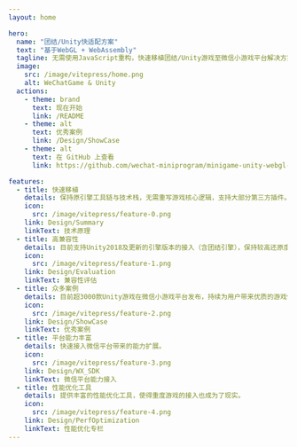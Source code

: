 ```yaml
---
layout: home

hero:
  name: "团结/Unity快适配方案"
  text: "基于WebGL + WebAssembly"
  tagline: 无需使用JavaScript重构，快速移植团结/Unity游戏至微信小游戏平台解决方案。
  image:
    src: /image/vitepress/home.png
    alt: WeChatGame & Unity
  actions:
    - theme: brand
      text: 现在开始
      link: /README
    - theme: alt
      text: 优秀案例
      link: /Design/ShowCase
    - theme: alt
      text: 在 GitHub 上查看
      link: https://github.com/wechat-miniprogram/minigame-unity-webgl-transform

features:
  - title: 快速移植
    details: 保持原引擎工具链与技术栈，无需重写游戏核心逻辑，支持大部分第三方插件。
    icon:
      src: /image/vitepress/feature-0.png
    link: Design/Summary
    linkText: 技术原理
  - title: 高兼容性
    details: 目前支持Unity2018及更新的引擎版本的接入（含团结引擎），保持较高还原度。
    icon:
      src: /image/vitepress/feature-1.png
    link: Design/Evaluation
    linkText: 兼容性评估
  - title: 众多案例
    details: 目前超3000款Unity游戏在微信小游戏平台发布，持续为用户带来优质的游戏体验。
    icon:
      src: /image/vitepress/feature-2.png
    link: Design/ShowCase
    linkText: 优秀案例
  - title: 平台能力丰富
    details: 快速接入微信平台带来的能力扩展。
    icon:
      src: /image/vitepress/feature-3.png
    link: Design/WX_SDK
    linkText: 微信平台能力接入
  - title: 性能优化工具
    details: 提供丰富的性能优化工具，使得重度游戏的接入也成为了现实。
    icon:
      src: /image/vitepress/feature-4.png
    link: Design/PerfOptimization
    linkText: 性能优化专栏
---
```


